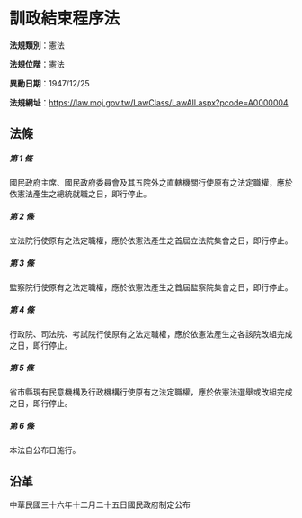 # 訓政結束程序法




**法規類別**：憲法

**法規位階**：憲法

**異動日期**：1947/12/25  

**法規網址**：https://law.moj.gov.tw/LawClass/LawAll.aspx?pcode=A0000004



## 法條
##### 第 1 條
國民政府主席、國民政府委員會及其五院外之直轄機關行使原有之法定職權，應於依憲法產生之總統就職之日，即行停止。

##### 第 2 條
立法院行使原有之法定職權，應於依憲法產生之首屆立法院集會之日，即行停止。

##### 第 3 條
監察院行使原有之法定職權，應於依憲法產生之首屆監察院集會之日，即行停止。

##### 第 4 條
行政院、司法院、考試院行使原有之法定職權，應於依憲法產生之各該院改組完成之日，即行停止。

##### 第 5 條
省市縣現有民意機構及行政機構行使原有之法定職權，應於依憲法選舉或改組完成之日，即行停止。

##### 第 6 條
本法自公布日施行。

## 沿革
中華民國三十六年十二月二十五日國民政府制定公布
